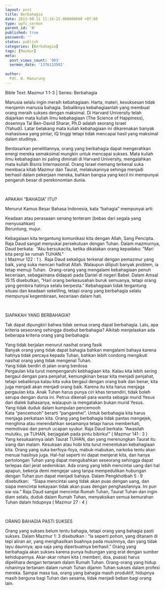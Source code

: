 ```yaml
---
layout: post
title: Berbahagia
date: 2013-08-11 11:18:22.000000000 +07:00
type: wpfc_sermon
parent_id: '0'
published: true
password: ''
status: publish
categories: [Berbahagia]
tags: [Mazmur]
meta:
  post_views_count: '903'
  sermon_date: '1376133502'
  
author:
  Pdt. B. Manurung
---
```

<p>Bible Text: Mazmur 1:1-3 | Series: Berbahagia</p>
<p>Manusia selalu ingin meraih kebahagiaan. Harta, materi, kesuksesan tidak menjamin manusia bahagia. Sebaliknya kebahagiaanlah yang membuat orang meraih sukses dengan maksimal. Di Harvard University telah diajarkan mata kuliah ilmu kebahagiaan (The Science of Happiness), dosennya Tal Ben-David Sharar, Ph.D adalah seorang Israel<br />
(Yahudi). Latar belakang mata kuliah kebahagiaan ini dikarenakan banyak mahasiswa yang pintar, IQ tinggi tetapi tidak mencapai hasil yang maksimal dalam studinya.</p>
<p>Berdasarkan penelitiannya, orang yang berbahagia dapat mengerahkan energi mereka semaksimal mungkin untuk mencapai sukses. Mata kuliah ilmu kebahagiaan ini paling diminati di Harvard University, mengalahkan mata kuliah Bisnis Internasional. Orang Israel memang terkenal suka membaca kitab Mazmur dan Taurat, melakukannya sehinga menjadi berhasil dalam pekerjaan mereka, bahkan bangsa yang kecil ini mempunyai pengaruh besar di perekonomian dunia.</p>
<p>&nbsp;</p>
<p>APAKAH “BAHAGIA” ITU? </p>
<p>Menurut Kamus Besar Bahasa Indonesia, kata “bahagia” mempunyai arti:</p>
<p>	Keadaan atau perasaaan senang tenteram (bebas dari segala yang menyusahkan)<br />
	Beruntung, mujur.</p>
<p>Kebagaiaan kita tergantung komunikasi kita dengan Allah, Sang Pencipta. Raja Daud sangat menyukai persekutuan dengan Tuhan. Dalam mazmurnya, Daud berkata:  “Aku bersukacita, ketika dikatakan orang kepadaku: "Mari kita pergi ke rumah TUHAN.”<br />
( Mazmur 122 : 1 ).  Raja Daud sekaligus terkenal dengan pemazmur yang baik, yang suka mencari hadirat Allah. Walaupun diliputi banyak problem, ia tetap memuji Tuhan.  Orang-orang yang mengalami kebahagiaan penuh keceriaan, sebagaimana didapati pada Daniel di negeri Babel. Dalam Amsal 15:15 disebutkan, “Hari orang berkesusahan buruk semuanya, tetapi orang yang gembira hatinya selalu berpesta.” Kebahagiaan tidak tergantung situasi dan keadaan sekeliling, tetapi orang yang berbahagia selalu mempunyai kegembiraan, keceriaan dalam hati.</p>
<p>&nbsp;</p>
<p>SIAPAKAH YANG BERBAHAGIA?</p>
<p>Tak dapat dipungkiri bahwa tidak semua orang dapat berbahagia. Lalu, apa kriteria seseorang sehingga disebut berbahagia? Alkitab menjelaskan ada beberapa kriteria orang yang berbahagia:</p>
<p>	Yang tidak berjalan menurut nasihat orang fasik<br />
Banyak orang yang tidak dapat bahagia bahkan mengalami bahaya karena hatinya tidak percaya kepada Tuhan, bahkan lebih condong mengikuti nasihat orang yang tidak mengenal Tuhan.<br />
	Yang tidak berdiri di jalan orang berdosa<br />
Pergaulan kita turut mempengaruhi kebhagiaan kita. Kalau kita lebih sering bergaul dengan para penjahat, kemungkinan besar kita menjadi penjahat, tetapi sebaliknya kalau kita suka bergaul dengan orang baik dan benar, kita juga menjadi akan menjadi orang baik. Karena itu kita harus menjaga pergaulan kita. Anak Tuhan harus punya ciri khas tersendiri, tidak boleh serupa dengan dunia ini. Petrus dikenali para wanita sebagai murid Yesus dari dialek bahasanya, walaupun ia mengatakan bukan murid Yesus.<br />
	Yang tidak duduk dalam kumpulan pencemooh<br />
Kata “pencemooh” berarti “pangarehei”. Untuk berbahagia kita harus menjaga perkataan kita. Orang yang berbahagia tidak pantas mengejek, menghina atau merendahkan sesamanya tetapi harus memberkati, memotivasi dan penuh ucapan syukur. Raja Daud berkata: “Awasilah mulutku, ya TUHAN, berjagalah pada pintu bibirku!” ( Mazmur 141 : 3 )<br />
	Yang kesukaannya ialah Taurat TUHAN, dan yang merenungkan Taurat itu siang dan malam. Kesukaan atau hobi kita turut menentukan kebahagiaan kita. Orang yang suka berfoya-foya, mabuk-mabukan, narkoba tentu akan menuai hasilnya juga. Hal-hal seperti ini dapat menjerat kita, dan hanya pertolongan Tuhan yang dapat mengubahkan seseorang sehingga dapat terlepas dari jerat sedemikian. Ada orang yang lebih mencintai uang dari hal apapun, bekerja demi mengejar uang tanpa mempedulikan hubungan dengan Tuhan pun dapat menjadi bahaya. Dalam Pengkhotbah 5 : 9 disebutkan:   “Siapa mencintai uang tidak akan puas dengan uang, dan siapa mencintai kekayaan tidak akan puas dengan penghasilannya. Ini pun sia-sia.” Raja Daud sangat mencintai Rumah Tuhan, Taurat Tuhan dan ingin diam selalu, duduk dalam Rumah Tuhan, menyaksikan semua kemurahan Tuhan dalam hidupnya ( Mazmur 27 : 4 )</p>
<p>&nbsp;</p>
<p>ORANG BAHAGIA PASTI SUKSES</p>
<p>Orang yang sukses belum tentu bahagia, tetapi orang yang bahagia pasti sukses. Dalam Mazmur 1: 3 disebutkan : “Ia seperti pohon, yang ditanam di tepi aliran air, yang menghasilkan buahnya pada musimnya, dan yang tidak layu daunnya; apa saja yang diperbuatnya berhasil.” Orang yang berbahagia akan sukses karena punya hubungan yang erat dengan sumber kehidupannya. Akar-akar rohani kita ( memberi, doa, puasa) harus dipelihara dengan tertanam dalam Rumah Tuhan. Orang-orang yang hidup rohaninya tertanam dalam rumah Tuhan dijamin Tuhan sukses dalam profesi mereka. Sampai masa tua, orang yang bahagia masih produktif, hidupnya masih berguna bagi Tuhan dan sesama, tidak menjadi beban bagi orang lain.</p>
